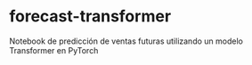 # forecast-transformer
Notebook de predicción de ventas futuras utilizando un modelo Transformer en PyTorch
